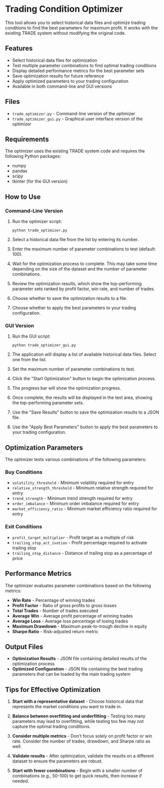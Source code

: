 # Trading Condition Optimizer

This tool allows you to select historical data files and optimize trading conditions to find the best parameters for maximum profit. It works with the existing TRADE system without modifying the original code.

## Features

- Select historical data files for optimization
- Test multiple parameter combinations to find optimal trading conditions
- Display detailed performance metrics for the best parameter sets
- Save optimization results for future reference
- Apply optimized parameters to your trading configuration
- Available in both command-line and GUI versions

## Files

- `trade_optimizer.py` - Command-line version of the optimizer
- `trade_optimizer_gui.py` - Graphical user interface version of the optimizer

## Requirements

The optimizer uses the existing TRADE system code and requires the following Python packages:
- numpy
- pandas
- scipy
- tkinter (for the GUI version)

## How to Use

### Command-Line Version

1. Run the optimizer script:
   ```
   python trade_optimizer.py
   ```

2. Select a historical data file from the list by entering its number.

3. Enter the maximum number of parameter combinations to test (default: 100).

4. Wait for the optimization process to complete. This may take some time depending on the size of the dataset and the number of parameter combinations.

5. Review the optimization results, which show the top-performing parameter sets ranked by profit factor, win rate, and number of trades.

6. Choose whether to save the optimization results to a file.

7. Choose whether to apply the best parameters to your trading configuration.

### GUI Version

1. Run the GUI script:
   ```
   python trade_optimizer_gui.py
   ```

2. The application will display a list of available historical data files. Select one from the list.

3. Set the maximum number of parameter combinations to test.

4. Click the "Start Optimization" button to begin the optimization process.

5. The progress bar will show the optimization progress.

6. Once complete, the results will be displayed in the text area, showing the top-performing parameter sets.

7. Use the "Save Results" button to save the optimization results to a JSON file.

8. Use the "Apply Best Parameters" button to apply the best parameters to your trading configuration.

## Optimization Parameters

The optimizer tests various combinations of the following parameters:

### Buy Conditions
- `volatility_threshold` - Minimum volatility required for entry
- `relative_strength_threshold` - Minimum relative strength required for entry
- `trend_strength` - Minimum trend strength required for entry
- `order_imbalance` - Minimum order imbalance required for entry
- `market_efficiency_ratio` - Minimum market efficiency ratio required for entry

### Exit Conditions
- `profit_target_multiplier` - Profit target as a multiple of risk
- `trailing_stop_act_ivation` - Profit percentage required to activate trailing stop
- `trailing_stop_distance` - Distance of trailing stop as a percentage of price

## Performance Metrics

The optimizer evaluates parameter combinations based on the following metrics:

- **Win Rate** - Percentage of winning trades
- **Profit Factor** - Ratio of gross profits to gross losses
- **Total Trades** - Number of trades executed
- **Average Win** - Average profit percentage of winning trades
- **Average Loss** - Average loss percentage of losing trades
- **Maximum Drawdown** - Maximum peak-to-trough decline in equity
- **Sharpe Ratio** - Risk-adjusted return metric

## Output Files

- **Optimization Results** - JSON file containing detailed results of the optimization process
- **Optimized Configuration** - JSON file containing the best trading parameters that can be loaded by the main trading system

## Tips for Effective Optimization

1. **Start with a representative dataset** - Choose historical data that represents the market conditions you want to trade in.

2. **Balance between overfitting and underfitting** - Testing too many parameters may lead to overfitting, while testing too few may not capture the optimal trading conditions.

3. **Consider multiple metrics** - Don't focus solely on profit factor or win rate. Consider the number of trades, drawdown, and Sharpe ratio as well.

4. **Validate results** - After optimization, validate the results on a different dataset to ensure the parameters are robust.

5. **Start with fewer combinations** - Begin with a smaller number of combinations (e.g., 50-100) to get quick results, then increase if needed.